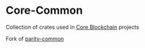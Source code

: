 # Core-Common

Collection of crates used in [Core Blockchain](https://coreblockchain.cc/) projects

Fork of [parity-common](https://github.com/paritytech/parity-common)


